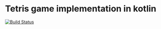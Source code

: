 # Tetris game implementation in kotlin

[![Build Status](https://travis-ci.org/kelebra/kotlin-tetris.svg?branch=master)](https://travis-ci.org/kelebra/kotlin-tetris)
